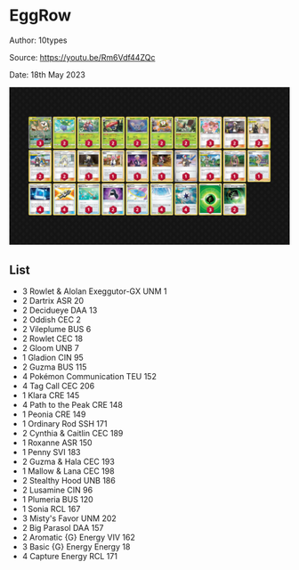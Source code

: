 # EggRow

Author: 10types

Source: <https://youtu.be/Rm6Vdf44ZQc>

Date: 18th May 2023

![decklist](../images/../../images/SVI/EggRow/1-%20EggRow.png)

## List

* 3 Rowlet & Alolan Exeggutor-GX UNM 1
* 2 Dartrix ASR 20
* 2 Decidueye DAA 13
* 2 Oddish CEC 2
* 2 Vileplume BUS 6
* 2 Rowlet CEC 18
* 2 Gloom UNB 7
* 1 Gladion CIN 95
* 2 Guzma BUS 115
* 4 Pokémon Communication TEU 152
* 4 Tag Call CEC 206
* 1 Klara CRE 145
* 4 Path to the Peak CRE 148
* 1 Peonia CRE 149
* 1 Ordinary Rod SSH 171
* 2 Cynthia & Caitlin CEC 189
* 1 Roxanne ASR 150
* 1 Penny SVI 183
* 2 Guzma & Hala CEC 193
* 1 Mallow & Lana CEC 198
* 2 Stealthy Hood UNB 186
* 2 Lusamine CIN 96
* 1 Plumeria BUS 120
* 1 Sonia RCL 167
* 3 Misty's Favor UNM 202
* 2 Big Parasol DAA 157
* 2 Aromatic {G} Energy VIV 162
* 3 Basic {G} Energy Energy 18
* 4 Capture Energy RCL 171
